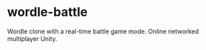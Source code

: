 # wordle-battle
Wordle clone with a real-time battle game mode. Online networked multiplayer Unity.
